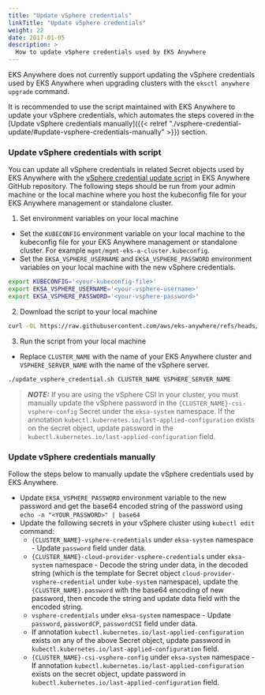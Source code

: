 ```yaml
---
title: "Update vSphere credentials"
linkTitle: "Update vSphere credentials"
weight: 22
date: 2017-01-05
description: >
  How to update vSphere credentials used by EKS Anywhere
---
```


EKS Anywhere does not currently support updating the vSphere credentials used by EKS Anywhere when upgrading clusters with the `eksctl anywhere upgrade` command. 

It is recommended to use the script maintained with EKS Anywhere to update your vSphere credentials, which automates the steps covered in the [Update vSphere credentials manually]({{< relref "./vsphere-credential-update/#update-vsphere-credentials-manually" >}}) section.

### Update vSphere credentials with script

You can update all vSphere credentials in related Secret objects used by EKS Anywhere with the [vSphere credential update script](https://github.com/aws/eks-anywhere/blob/main/scripts/update_vsphere_credential.sh) in EKS Anywhere GitHub repository. The following steps should be run from your admin machine or the local machine where you host the kubeconfig file for your EKS Anywhere management or standalone cluster.

1. Set environment variables on your local machine

- Set the `KUBECONFIG` environment variable on your local machine to the kubeconfig file for your EKS Anywhere management or standalone cluster. For example `mgmt/mgmt-eks-a-cluster.kubeconfig`.
- Set the `EKSA_VSPHERE_USERNAME` and `EKSA_VSPHERE_PASSWORD` environment variables on your local machine with the new vSphere credentials.

```bash
export KUBECONFIG='<your-kubeconfig-file>'
export EKSA_VSPHERE_USERNAME='<your-vsphere-username>'
export EKSA_VSPHERE_PASSWORD='<your-vsphere-password>'
```

2. Download the script to your local machine

```bash
curl -OL https://raw.githubusercontent.com/aws/eks-anywhere/refs/heads/main/scripts/update_vsphere_credential.sh
```

3. Run the script from your local machine

- Replace `CLUSTER_NAME` with the name of your EKS Anywhere cluster and `VSPHERE_SERVER_NAME` with the name of the vSphere server.

```bash
./update_vsphere_credential.sh CLUSTER_NAME VSPHERE_SERVER_NAME
```

>**_NOTE:_** If you are using the vSphere CSI in your cluster, you must manually update the vSphere password in the `{CLUSTER_NAME}-csi-vsphere-config` Secret under the `eksa-system` namespace. If the annotation `kubectl.kubernetes.io/last-applied-configuration` exists on the secret object, update password in the `kubectl.kubernetes.io/last-applied-configuration` field.

### Update vSphere credentials manually

Follow the steps below to manually update the vSphere credentials used by EKS Anywhere.

- Update `EKSA_VSPHERE_PASSWORD` environment variable to the new password and get the base64 encoded string of the password using `echo -n "<YOUR_PASSWORD>" | base64`
- Update the following secrets in your vSphere cluster using `kubectl edit` command:
    - `{CLUSTER_NAME}-vsphere-credentials` under `eksa-system` namespace - Update `password` field under data.
    - `{CLUSTER_NAME}-cloud-provider-vsphere-credentials` under `eksa-system` namespace - Decode the string under data, in the decoded string (which is the template for Secret object `cloud-provider-vsphere-credential` under `kube-system` namespace), update the `{CLUSTER_NAME}.password` with the base64 encoding of new password, then encode the string and update data field with the encoded string.
    - `vsphere-credentials` under `eksa-system` namespace - Update `password`, `passwordCP`, `passwordCSI` field under data.
    - If annotation `kubectl.kubernetes.io/last-applied-configuration` exists on any of the above Secret object, update password in `kubectl.kubernetes.io/last-applied-configuration` field.
    -  `{CLUSTER_NAME}-csi-vsphere-config` under `eksa-system` namespace - If annotation `kubectl.kubernetes.io/last-applied-configuration` exists on the secret object, update password in `kubectl.kubernetes.io/last-applied-configuration` field.
